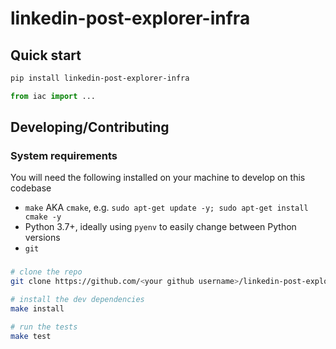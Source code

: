 # linkedin-post-explorer-infra

## Quick start

```bash
pip install linkedin-post-explorer-infra
```

```python
from iac import ...
```

## Developing/Contributing

### System requirements

You will need the following installed on your machine to develop on this codebase

- `make` AKA `cmake`, e.g. `sudo apt-get update -y; sudo apt-get install cmake -y`
- Python 3.7+, ideally using `pyenv` to easily change between Python versions
- `git`

### 

```bash
# clone the repo
git clone https://github.com/<your github username>/linkedin-post-explorer-infra.git

# install the dev dependencies
make install

# run the tests
make test
```

